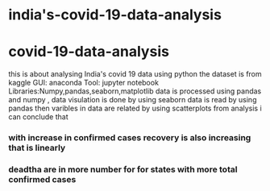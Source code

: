 # india's-covid-19-data-analysis
# covid-19-data-analysis
this is about analysing India's covid 19 data using python
the dataset is from kaggle
 GUI: anaconda
 Tool: jupyter notebook
 Libraries:Numpy,pandas,seaborn,matplotlib
 data is processed using pandas and numpy , data visulation is done by using seaborn
 data is read by using pandas
 then varibles in data are related by using scatterplots
 from analysis i can conclude that 
 ### with increase in confirmed cases recovery is also increasing that is linearly
 ### deadtha are  in more number for for states with  more total confirmed cases 
 
 

